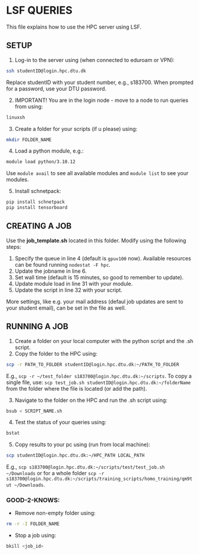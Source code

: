 # LSF QUERIES
This file explains how to use the HPC server using LSF.

## SETUP
1. Log-in to the server using (when connected to eduroam or VPN):
```bash
ssh studentID@login.hpc.dtu.dk 
```
Replace studentID with your student number, e.g., s183700. When prompted for a password, use your DTU password.

2. IMPORTANT! You are in the login node - move to a node to run queries from using:
```bash
linuxsh
``` 
3. Create a folder for your scripts (if u please) using:
```bash
mkdir FOLDER_NAME
```     
4. Load a python module, e.g.:
```bash
module load python/3.10.12
```  
Use ```module avail``` to see all available modules and ```module list``` to see your modules.
        
5. Install schnetpack:
```bash
pip install schnetpack
pip install tensorboard
```  

## CREATING A JOB
Use the **job_template.sh** located in this folder. Modify using the following steps:
1. Specify the queue in line 4 (default is ```gpuv100``` now). Available resources can be found running ```nodestat -F hpc```.
2. Update the jobname in line 6.
3. Set wall time (default is 15 minutes, so good to remember to update).
4. Update module load in line 31 with your module.
5. Update the script in line 32 with your script.

More settings, like e.g. your mail address (defaul job updates are sent to your student email), can be set in the file as well.

## RUNNING A JOB
1. Create a folder on your local computer with the python script and the .sh script.
2. Copy the folder to the HPC using:
```bash
scp -r PATH_TO_FOLDER studentID@login.hpc.dtu.dk:~/PATH_TO_FOLDER 
``` 
E.g., ```scp -r ~/test_folder s183700@login.hpc.dtu.dk:~/scripts```. To copy a single file, use: ```scp test_job.sh studentID@login.hpc.dtu.dk:~/folderName``` from the folder where the file is located (or add the path).

3. Navigate to the folder on the HPC  and run the .sh script using:
```bash
bsub < SCRIPT_NAME.sh
```
4. Test the status of your queries using:
```bash
bstat
```
5. Copy results to your pc using (run from local machine):
```bash
scp studentID@login.hpc.dtu.dk:~/HPC_PATH LOCAL_PATH
```
E.g., ```scp s183700@login.hpc.dtu.dk:~/scripts/test/test_job.sh ~/Downloads``` or for a whole folder ```scp -r s183700@login.hpc.dtu.dk:~/scripts/training_scripts/homo_training/qm9tut ~/Downloads```.

### GOOD-2-KNOWS:
* Remove non-empty folder using:  
```bash
rm -r -I FOLDER_NAME
```
* Stop a job using:
```bash
bkill <job_id>
```
